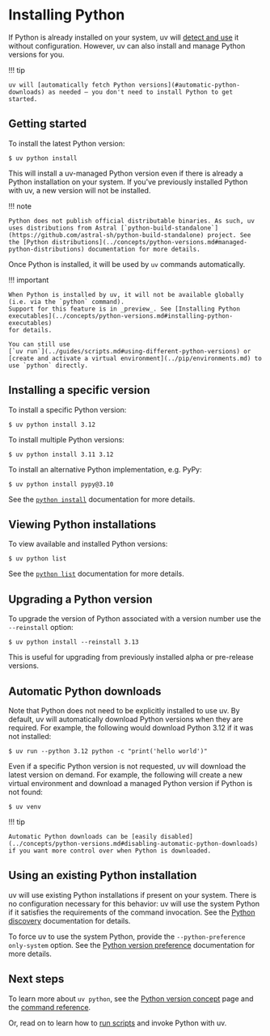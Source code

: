 # Installing Python

If Python is already installed on your system, uv will
[detect and use](#using-an-existing-python-installation) it without configuration. However, uv can
also install and manage Python versions for you.

!!! tip

    uv will [automatically fetch Python versions](#automatic-python-downloads) as needed — you don't need to install Python to get started.

<!-- TODO(zanieb): I don't love this heading. -->

## Getting started

To install the latest Python version:

```console
$ uv python install
```

This will install a uv-managed Python version even if there is already a Python installation on your
system. If you've previously installed Python with uv, a new version will not be installed.

!!! note

    Python does not publish official distributable binaries. As such, uv uses distributions from Astral [`python-build-standalone`](https://github.com/astral-sh/python-build-standalone) project. See the [Python distributions](../concepts/python-versions.md#managed-python-distributions) documentation for more details.

Once Python is installed, it will be used by `uv` commands automatically.

!!! important

    When Python is installed by uv, it will not be available globally (i.e. via the `python` command).
    Support for this feature is in _preview_. See [Installing Python executables](../concepts/python-versions.md#installing-python-executables)
    for details.

    You can still use
    [`uv run`](../guides/scripts.md#using-different-python-versions) or
    [create and activate a virtual environment](../pip/environments.md) to use `python` directly.

## Installing a specific version

To install a specific Python version:

```console
$ uv python install 3.12
```

To install multiple Python versions:

```console
$ uv python install 3.11 3.12
```

To install an alternative Python implementation, e.g. PyPy:

```console
$ uv python install pypy@3.10
```

See the [`python install`](../concepts/python-versions.md#installing-a-python-version) documentation
for more details.

## Viewing Python installations

To view available and installed Python versions:

```console
$ uv python list
```

See the [`python list`](../concepts/python-versions.md#viewing-available-python-versions)
documentation for more details.

<!--TODO(zanieb): The above should probably link to a CLI reference and that content should be moved out of that file -->

## Upgrading a Python version

To upgrade the version of Python associated with a version number use the `--reinstall` option:

```console
$ uv python install --reinstall 3.13
```
This is useful for upgrading from previously installed alpha or pre-release versions.

## Automatic Python downloads

Note that Python does not need to be explicitly installed to use uv. By default, uv will
automatically download Python versions when they are required. For example, the following would
download Python 3.12 if it was not installed:

```console
$ uv run --python 3.12 python -c "print('hello world')"
```

Even if a specific Python version is not requested, uv will download the latest version on demand.
For example, the following will create a new virtual environment and download a managed Python
version if Python is not found:

```console
$ uv venv
```

!!! tip

    Automatic Python downloads can be [easily disabled](../concepts/python-versions.md#disabling-automatic-python-downloads) if you want more control over when Python is downloaded.

<!-- TODO(zanieb): Restore when Python shim management is added
Note that when an automatic Python installation occurs, the `python` command will not be added to the shell. Use `uv python install-shim` to ensure the `python` shim is installed.
-->

## Using an existing Python installation

uv will use existing Python installations if present on your system. There is no configuration
necessary for this behavior: uv will use the system Python if it satisfies the requirements of the
command invocation. See the
[Python discovery](../concepts/python-versions.md#discovery-of-python-versions) documentation for
details.

To force uv to use the system Python, provide the `--python-preference only-system` option. See the
[Python version preference](../concepts/python-versions.md#adjusting-python-version-preferences)
documentation for more details.

## Next steps

To learn more about `uv python`, see the [Python version concept](../concepts/python-versions.md)
page and the [command reference](../reference/cli.md#uv-python).

Or, read on to learn how to [run scripts](./scripts.md) and invoke Python with uv.
